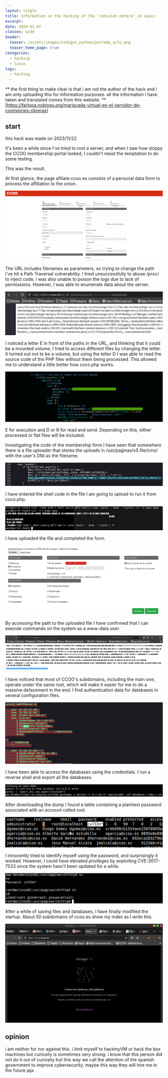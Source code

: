 ```yaml
---
layout: single
title: information on the hacking of the "comision obrera" in spain
excerpt: 
date: 2024-01-07
classes: wide
header:
  teaser: /assets/images/codigos_python/portada_actu.png
  teaser_home_page: true
categories:
  - hacking
  - linux
tags:  
  - hacking
---
```


** the first thing to make clear is that i am not the author of the hack and i am only uploading this for information purposes. all the information i have taken and translated comes from this website. **
[https://farlopa.noblogs.org/mariscada-virtual-en-el-servidor-de-comisiones-obreras]

## start
this hack was made on 2023/11/22

It's been a while since I've tried to root a server, and when I saw how sloppy the CCOO membership portal looked, I couldn't resist the temptation to do some testing.

This was the result.

At first glance, the page afiliate.ccoo.es consists of a personal data form to process the affiliation to the union.

![](/assets/images/comisionesobreras/ccoo1-768x338.png)

The URL includes filenames as parameters, so trying to change the path I've hit a Path Traversal vulnerability. I tried unsuccessfully to abuse /proc/ to inject code. I was also unable to poison the logs due to lack of permissions. However, I was able to enumerate data about the server.

![](/assets/images/comisionesobreras/ccoo2-768x212.png)

I noticed a letter E in front of the paths in the URL, and thinking that it could be a mounted volume, I tried to access different files by changing the letter. It turned out not to be a volume, but using the letter D I was able to read the source code of the PHP files without them being processed. This allowed me to understand a little better how coco.php works.

![](/assets/images/comisionesobreras/ccoo3-768x244.png)

E for execution and D or R for read and send. Depending on this, either processed or flat files will be included.

Investigating the code of the membership form I have seen that somewhere there is a file uploader that stores the uploads in /usr/paginas/v5.file/cms/ with the user's DNI as the filename.

![](/assets/images/comisionesobreras/ccoo4-768x112.png)

I have entered the shell code in the file I am going to upload to run it from coco.php.

![](/assets/images/comisionesobreras/ccoo5-768x116.png)

I have uploaded the file and completed the form.

![](/assets/images/comisionesobreras/ccoo6-768x339.png)

By accessing the path to the uploaded file I have confirmed that I can execute commands on the system as a www-data user.

![](/assets/images/comisionesobreras/ccoo7-768x173.png)

I have noticed that most of CCOO's subdomains, including the main one, operate under the same root, which will make it easier for me to do a massive defacement in the end.
I find authentication data for databases in several configuration files.


![](/assets/images/comisionesobreras/ccoo9-768x299.png)

I have been able to access the databases using the credentials. I run a reverse shell and export all the databases.

![](/assets/images/comisionesobreras/ccoo10-768x59.png)

After downloading the dump I found a table containing a plaintext password associated with an account called root.

![](/assets/images/comisionesobreras/ccoo11.png)

I innocently tried to identify myself using the password, and surprisingly it worked. However, I could have elevated privileges by exploiting CVE-2017-7533 since the system hasn't been updated for a while.

![](/assets/images/comisionesobreras/ccoo12.png)

After a while of saving files and databases, I have finally modified the startup. About 50 subdomains of ccoo.es show my index as I write this.

![](/assets/images/comisionesobreras/ccoo13-768x480.png)

## opinion

i am neither for nor against this. i limit myself to hackmyVM or hack the box machines but curiosity is sometimes very strong. i know that this person did not do it out of curiosity but this way we call the attention of the spanish government to improve cybersecurity.
maybe this way they will hire me in the future jaja .